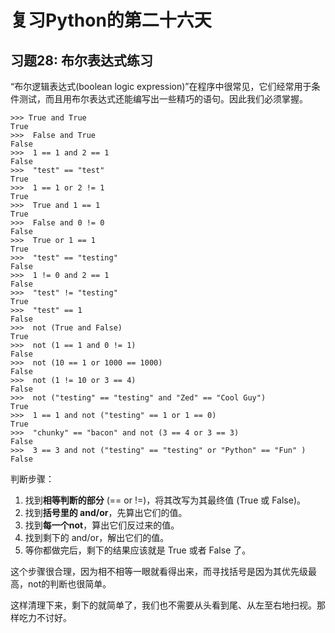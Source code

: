 # 复习Python的第二十六天

## 习题28: 布尔表达式练习
“布尔逻辑表达式(boolean logic expression)”在程序中很常见，它们经常用于条件测试，而且用布尔表达式还能编写出一些精巧的语句。因此我们必须掌握。
```python2
>>> True and True 
True
>>>  False and True
False
>>>  1 == 1 and 2 == 1
False
>>>  "test" == "test" 
True
>>>  1 == 1 or 2 != 1 
True
>>>  True and 1 == 1
True
>>>  False and 0 != 0 
False
>>>  True or 1 == 1 
True
>>>  "test" == "testing" 
False
>>>  1 != 0 and 2 == 1 
False
>>>  "test" != "testing" 
True
>>>  "test" == 1 
False
>>>  not (True and False)
True
>>>  not (1 == 1 and 0 != 1)
False 
>>>  not (10 == 1 or 1000 == 1000) 
False
>>>  not (1 != 10 or 3 == 4) 
False
>>>  not ("testing" == "testing" and "Zed" == "Cool Guy") 
True
>>>  1 == 1 and not ("testing" == 1 or 1 == 0) 
True
>>>  "chunky" == "bacon" and not (3 == 4 or 3 == 3) 
False
>>>  3 == 3 and not ("testing" == "testing" or "Python" == "Fun" )
False
```
判断步骤：

 1. 找到**相等判断的部分** (== or !=)，将其改写为其最终值 (True 或 False)。 
 2. 找到**括号里的 and/or**，先算出它们的值。 
 3. 找到**每一个not**，算出它们反过来的值。 
 4. 找到剩下的 and/or，解出它们的值。
 5. 等你都做完后，剩下的结果应该就是 True 或者 False 了。 

这个步骤很合理，因为相不相等一眼就看得出来，而寻找括号是因为其优先级最高，not的判断也很简单。

这样清理下来，剩下的就简单了，我们也不需要从头看到尾、从左至右地扫视。那样吃力不讨好。
